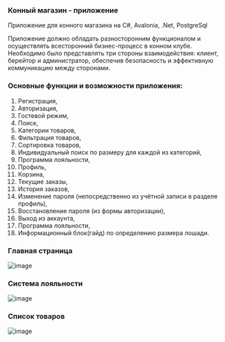 ### Конный магазин - приложение
Приложение для конного магазина на C#, Avalonia, .Net, PostgreSql

Приложение должно обладать разносторонним функционалом и осуществлять всесторонний бизнес-процесс в конном клубе. Необходимо было представлять три стороны взаимодействия: клиент, берейтор и администратор, обеспечив безопасность и эффективную коммуникацию между сторонами.

### Основные функции и возможности приложения:
1. Регистрация,
2. Авторизация,
3. Гостевой режим,
4. Поиск,
5. Категории товаров,
6. Фильтрация товаров,
7. Сортировка товаров,
8. Индивидуальный поиск по размеру для каждой из категорий,
9. Программа лояльности,
10. Профиль,
11. Корзина,
12. Текущие заказы,
13. История заказов,
14. Изменение пароля (непосредственно из учётной записи в разделе профиль),
15. Восстановление пароля (из формы авторизации),
16. Выход из аккаунта,
17. Программа лояльности,
18. Информационный блок(гайд) по определению размера лошади.

### Главная страница
![image](https://github.com/user-attachments/assets/d51cee28-bda2-444e-9ae1-7312d229f2ce)

### Система лояльности
![image](https://github.com/user-attachments/assets/f307e8bc-e5a5-47aa-a92d-57c3cad92e49)

### Список товаров
![image](https://github.com/user-attachments/assets/6adb8d6b-b615-499a-be7e-1da2b1a2d091)




